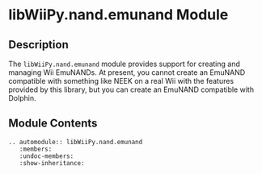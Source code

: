 # libWiiPy.nand.emunand Module

## Description

The `libWiiPy.nand.emunand` module provides support for creating and managing Wii EmuNANDs. At present, you cannot create an EmuNAND compatible with something like NEEK on a real Wii with the features provided by this library, but you can create an EmuNAND compatible with Dolphin.

## Module Contents

```{eval-rst}
.. automodule:: libWiiPy.nand.emunand
   :members:
   :undoc-members:
   :show-inheritance:
```
